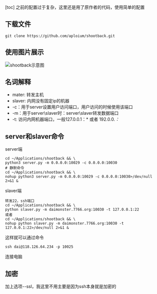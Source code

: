 [toc]
之前的配置过于复杂，这里还是用了原作者的代码，使用简单的配置
## 下载文件
```
git clone https://github.com/aploium/shootback.git
```
## 使用图片展示
![shootback示意图](http://118.126.64.234:10022/daimonster/Images/raw/master/shootback.png)
## 名词解释
* mater: 转发主机
* slaver: 内网没有固定ip的机器
* -c：用于server设置用户访问端口，用户访问的时候使用该端口
* -m：用于server\slaver时：server\slaver转发数据端口
* -t: 访问内网机器端口，一般127.0.0.1：* 或者 192.0.0.*：*

## server和slaver命令
server端  
```
cd ~/Applications/shootback && \
python3 server.py -m 0.0.0.0:10029 -c 0.0.0.0:10030 
# 静默命令
cd ~/Applications/shootback && \
nohup python3 server.py -m 0.0.0.0:10029 -c 0.0.0.0:10030>/dev/null 2>&1 &
```
slaver端  
```
转发22，ssh端口
cd ~/Applications/shootback && \
python slaver.py -m daimonster.7766.org:10030 -t 127.0.0.1:22
或者
cd ~/Applications/shootback && \
nohup python slaver.py -m daimonster.7766.org:10030 -t 127.0.0.1:22>/dev/null 2>&1 &
```

这样就可以通过命令
```
ssh dai@118.126.64.234 -p 10025
```
连接电脑

## 加密
加上选项--ssl，我这里不用主要是因为ssh本身就是加密的 




